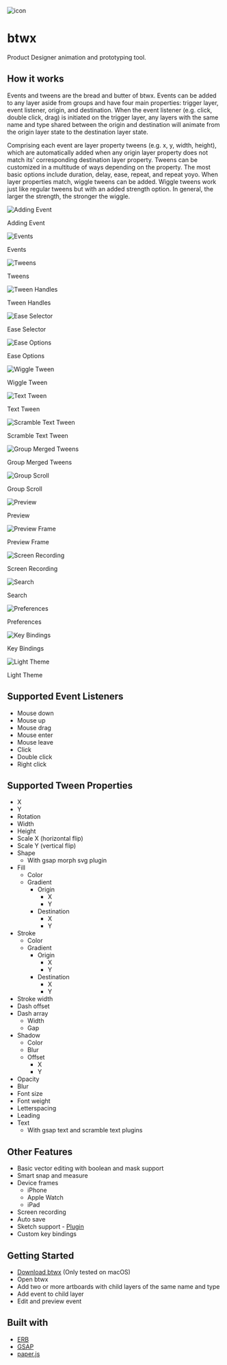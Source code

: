 ![icon](assets/icons/128x128.png)

# btwx

Product Designer animation and prototyping tool.

## How it works

Events and tweens are the bread and butter of btwx. Events can be added to any layer aside from groups and have four main properties: trigger layer, event listener, origin, and destination. When the event listener (e.g. click, double click, drag) is initiated on the trigger layer, any layers with the same name and type shared between the origin and destination will animate from the origin layer state to the destination layer state.

Comprising each event are layer property tweens (e.g. x, y, width, height), which are automatically added when any origin layer property does not match its’ corresponding destination layer property. Tweens can be customized in a multitude of ways depending on the property. The most basic options include duration, delay, ease, repeat, and repeat yoyo. When layer properties match, wiggle tweens can be added. Wiggle tweens work just like regular tweens but with an added strength option. In general, the larger the strength, the stronger the wiggle.

![Adding Event](screenshots/btwx-0.png)

Adding Event

![Events](screenshots/btwx-1.png)

Events

![Tweens](screenshots/btwx-2.png)

Tweens

![Tween Handles](screenshots/btwx-3.png)

Tween Handles

![Ease Selector](screenshots/btwx-4.png)

Ease Selector

![Ease Options](screenshots/btwx-5.png)

Ease Options

![Wiggle Tween](screenshots/btwx-6.png)

Wiggle Tween

![Text Tween](screenshots/btwx-7.png)

Text Tween

![Scramble Text Tween](screenshots/btwx-8.png)

Scramble Text Tween

![Group Merged Tweens](screenshots/btwx-9.png)

Group Merged Tweens

![Group Scroll](screenshots/btwx-10.png)

Group Scroll

![Preview](screenshots/btwx-11.png)

Preview

![Preview Frame](screenshots/btwx-12.png)

Preview Frame

![Screen Recording](screenshots/btwx-13.png)

Screen Recording

![Search](screenshots/btwx-14.png)

Search

![Preferences](screenshots/btwx-15.png)

Preferences

![Key Bindings](screenshots/btwx-16.png)

Key Bindings

![Light Theme](screenshots/btwx-17.png)

Light Theme

## Supported Event Listeners

- Mouse down
- Mouse up
- Mouse drag
- Mouse enter
- Mouse leave
- Click
- Double click
- Right click

## Supported Tween Properties

- X
- Y
- Rotation
- Width
- Height
- Scale X (horizontal flip)
- Scale Y (vertical flip)
- Shape
  - With gsap morph svg plugin
- Fill
  - Color
  - Gradient
    - Origin
      - X
      - Y
    - Destination
      - X
      - Y
- Stroke
  - Color
  - Gradient
    - Origin
      - X
      - Y
    - Destination
      - X
      - Y
- Stroke width
- Dash offset
- Dash array
  - Width
  - Gap
- Shadow
  - Color
  - Blur
  - Offset
    - X
    - Y
- Opacity
- Blur
- Font size
- Font weight
- Letterspacing
- Leading
- Text
  - With gsap text and scramble text plugins

## Other Features

- Basic vector editing with boolean and mask support
- Smart snap and measure
- Device frames
  - iPhone
  - Apple Watch
  - iPad
- Screen recording
- Auto save
- Sketch support - [Plugin](https://github.com/endswithak/btwx-sketch-plugin)
- Custom key bindings

## Getting Started

- [Download btwx](../../releases/v1.3.0-beta) (Only tested on macOS)
- Open btwx
- Add two or more artboards with child layers of the same name and type
- Add event to child layer
- Edit and preview event

## Built with

- [ERB](https://github.com/electron-react-boilerplate/electron-react-boilerplate)
- [GSAP](https://greensock.com/)
- [paper.js](https://github.com/paperjs/paper.js)